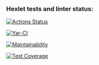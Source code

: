 ### Hexlet tests and linter status:
[![Actions Status](https://github.com/YaroslavBorshevsky812/java-project-78/actions/workflows/hexlet-check.yml/badge.svg)](https://github.com/YaroslavBorshevsky812/java-project-78/actions)

[![Yar-CI](https://github.com/YaroslavBorshevsky812/java-project-71/actions/workflows/hexlet-yar-flow.yml/badge.svg)](https://github.com/YaroslavBorshevsky812/java-project-78/actions/workflows/hexlet-yar-flow.yml)

[![Maintainability](https://api.codeclimate.com/v1/badges/a3d6dceab0ccd61dd557/maintainability)](https://codeclimate.com/github/YaroslavBorshevsky812/java-project-78/maintainability)

[![Test Coverage](https://api.codeclimate.com/v1/badges/a3d6dceab0ccd61dd557/test_coverage)](https://codeclimate.com/github/YaroslavBorshevsky812/java-project-78/test_coverage)
